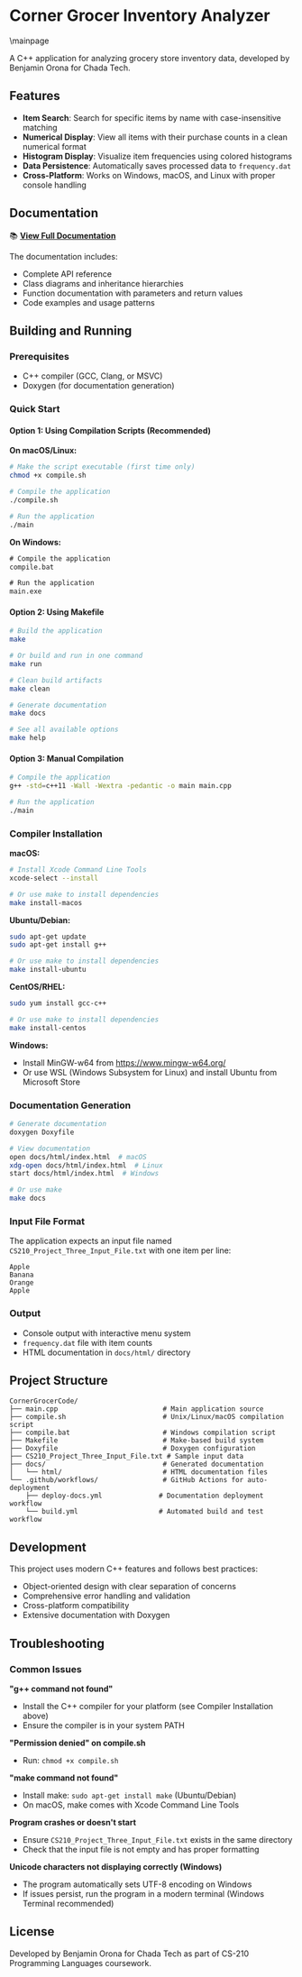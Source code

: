 # Corner Grocer Inventory Analyzer

\mainpage

A C++ application for analyzing grocery store inventory data, developed by Benjamin Orona for Chada Tech.

## Features

- **Item Search**: Search for specific items by name with case-insensitive matching
- **Numerical Display**: View all items with their purchase counts in a clean numerical format
- **Histogram Display**: Visualize item frequencies using colored histograms
- **Data Persistence**: Automatically saves processed data to `frequency.dat`
- **Cross-Platform**: Works on Windows, macOS, and Linux with proper console handling

## Documentation

📚 **[View Full Documentation](https://cyberben3d.github.io/corner-grocer-inventory-analyzer)**

The documentation includes:
- Complete API reference
- Class diagrams and inheritance hierarchies
- Function documentation with parameters and return values
- Code examples and usage patterns

## Building and Running

### Prerequisites
- C++ compiler (GCC, Clang, or MSVC)
- Doxygen (for documentation generation)

### Quick Start

#### Option 1: Using Compilation Scripts (Recommended)

**On macOS/Linux:**
```bash
# Make the script executable (first time only)
chmod +x compile.sh

# Compile the application
./compile.sh

# Run the application
./main
```

**On Windows:**
```cmd
# Compile the application
compile.bat

# Run the application
main.exe
```

#### Option 2: Using Makefile

```bash
# Build the application
make

# Or build and run in one command
make run

# Clean build artifacts
make clean

# Generate documentation
make docs

# See all available options
make help
```

#### Option 3: Manual Compilation

```bash
# Compile the application
g++ -std=c++11 -Wall -Wextra -pedantic -o main main.cpp

# Run the application
./main
```

### Compiler Installation

**macOS:**
```bash
# Install Xcode Command Line Tools
xcode-select --install

# Or use make to install dependencies
make install-macos
```

**Ubuntu/Debian:**
```bash
sudo apt-get update
sudo apt-get install g++

# Or use make to install dependencies
make install-ubuntu
```

**CentOS/RHEL:**
```bash
sudo yum install gcc-c++

# Or use make to install dependencies
make install-centos
```

**Windows:**
- Install MinGW-w64 from https://www.mingw-w64.org/
- Or use WSL (Windows Subsystem for Linux) and install Ubuntu from Microsoft Store

### Documentation Generation
```bash
# Generate documentation
doxygen Doxyfile

# View documentation
open docs/html/index.html  # macOS
xdg-open docs/html/index.html  # Linux
start docs/html/index.html  # Windows

# Or use make
make docs
```

### Input File Format
The application expects an input file named `CS210_Project_Three_Input_File.txt` with one item per line:
```
Apple
Banana
Orange
Apple
```

### Output
- Console output with interactive menu system
- `frequency.dat` file with item counts
- HTML documentation in `docs/html/` directory

## Project Structure

```
CornerGrocerCode/
├── main.cpp                          # Main application source
├── compile.sh                        # Unix/Linux/macOS compilation script
├── compile.bat                       # Windows compilation script
├── Makefile                          # Make-based build system
├── Doxyfile                          # Doxygen configuration
├── CS210_Project_Three_Input_File.txt # Sample input data
├── docs/                             # Generated documentation
│   └── html/                         # HTML documentation files
└── .github/workflows/                # GitHub Actions for auto-deployment
    ├── deploy-docs.yml              # Documentation deployment workflow
    └── build.yml                    # Automated build and test workflow
```

## Development

This project uses modern C++ features and follows best practices:
- Object-oriented design with clear separation of concerns
- Comprehensive error handling and validation
- Cross-platform compatibility
- Extensive documentation with Doxygen

## Troubleshooting

### Common Issues

**"g++ command not found"**
- Install the C++ compiler for your platform (see Compiler Installation above)
- Ensure the compiler is in your system PATH

**"Permission denied" on compile.sh**
- Run: `chmod +x compile.sh`

**"make command not found"**
- Install make: `sudo apt-get install make` (Ubuntu/Debian)
- On macOS, make comes with Xcode Command Line Tools

**Program crashes or doesn't start**
- Ensure `CS210_Project_Three_Input_File.txt` exists in the same directory
- Check that the input file is not empty and has proper formatting

**Unicode characters not displaying correctly (Windows)**
- The program automatically sets UTF-8 encoding on Windows
- If issues persist, run the program in a modern terminal (Windows Terminal recommended)

## License

Developed by Benjamin Orona for Chada Tech as part of CS-210 Programming Languages coursework. 
